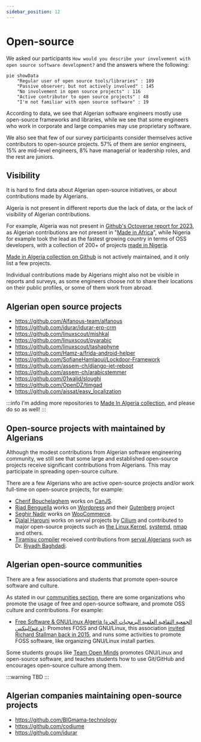 ```yaml
---
sidebar_position: 12
---
```


# Open-source

We asked our participants `How would you describe your involvement with open source software development?` and the answers where the following:

```mermaid
pie showData
    "Regular user of open source tools/libraries" : 189
    "Passive observer; but not actively involved" : 145
    "No involvement in open source projects" : 116
    "Active contributor to open source projects" : 48
    "I'm not familiar with open source software" : 19
```

According to data, we see that Algerian software engineers mostly use open-source frameworks and libraries, while we see that some engineers who work in corporate and large companies may use proprietary software.

We also see that few of our survey participants consider themselves active contributors to open-source projects. 57% of them are senior engineers, 15% are mid-level engineers, 8% have managerial or leadership roles, and the rest are juniors.

## Visibility

It is hard to find data about Algerian open-source initiatives, or about contributions made by Algerians.

Algeria is not present in different reports due the lack of data, or the lack of visibility of Algerian contributions.

For example, Algeria was not present in [Github's Octoverse report for 2023](https://github.blog/2023-11-08-the-state-of-open-source-and-ai/#fastest-growing-developer-communities-in-africa), as Algerian contributions are not present in "[Made in Africa](https://github.com/collections/made-in-africa)", while Nigeria for example took the lead as the fastest growing country in terms of OSS developers, with a collection of 200+ of projects [made in Nigeria](https://github.com/acekyd/made-in-nigeria).

[Made in Algeria collection on Github](https://github.com/collections/made-in-algeria) is not actively maintained, and it only list a few projects.

Individual contributions made by Algerians might also not be visible in reports and surveys, as some engineers choose not to share their locations on their public profiles, or some of them work from abroad.

## Algerian open source projects

- https://github.com/Alfanous-team/alfanous
- https://github.com/idurar/idurar-erp-crm
- https://github.com/linuxscout/mishkal
- https://github.com/linuxscout/pyarabic
- https://github.com/linuxscout/tashaphyne
- https://github.com/Hamz-a/frida-android-helper
- https://github.com/SofianeHamlaoui/Lockdoor-Framework
- https://github.com/assem-ch/django-jet-reboot
- https://github.com/assem-ch/arabicstemmer
- https://github.com/01walid/sloughi
- https://github.com/OpenDZ/timgad
- https://github.com/aissat/easy_localization

:::info
I'm adding more repositories to [Made In Algeria collection](https://github.com/github/explore/pull/4279), and please do so as well!
:::

## Open-source projects with maintained by Algerians

Although the modest contributions from Algerian software engineering community, we still see that some large and established open-source projects receive significant contributions from Algerians. This may participate in spreading open-source culture.

There are a few Algerians who are active open-source projects and/or work full-time on open-source projects, for example:

- [Cherif Bouchelaghem](https://github.com/cherifGsoul) works on [CanJS](https://github.com/canjs).
- [Riad Benguella](https://github.com/youknowriad) works on [Wordpress](https://github.com/wordpress) and their [Gutenberg](https://github.com/WordPress/gutenberg) project
- [Seghir Nadir](https://github.com/senadir) works on  [WooCommerce](https://github.com/woocommerce/woocommerce).
- [Djalal Harouni](https://github.com/tixxdz) works on serval projects by [Cilium](https://github.com/cilium) and contributed to major open-source projects such as [the Linux Kernel](https://github.com/torvalds/linux), [systemd](https://github.com/systemd/systemd), [nmap](https://nmap.org/) and others.
- [Tiramisu compiler](https://github.com/Tiramisu-Compiler/tiramisu) received contributions from [serval Algerians](https://github.com/Tiramisu-Compiler/tiramisu/blob/master/CONTRIBUTORS) such as Dr. [Riyadh Baghdadi](https://github.com/rbaghdadi).

## Algerian open-source communities

There are a few associations and students that promote open-source software and culture.

As stated in our [communities section](/docs/insights/communities.md), there are some organizations who promote the usage of free and open-source software, and promote OSS culture and contributions. For example:

- [Free Software & GNU/Linux Algeria (الجمعية الثقافية العلمية البرمجيات الحرة و غنو/لينكس)](https://www.facebook.com/fsgla): Promotes FOSS and GNU/Linux, this association [invited Richard Stallman back in 2015](https://www.fsf.org/events/rms-20150205-djelfa), and runs some activities to promote FOSS software, like organizing GNU/Linux install parties.

Some students groups like [Team Open Minds](https://github.com/open-minds/) promotes GNU/Linux and open-source software, and teaches students how to use Git/GitHub and encourages open-source culture among them.

:::warning
TBD
:::


## Algerian companies maintaining open-source projects

- https://github.com/BIGmama-technology
- https://github.com/codiume
- https://github.com/idurar